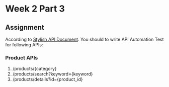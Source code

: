 # Week 2 Part 3

## Assignment
According to [Stylish API Document](https://app.swaggerhub.com/apis-docs/YINGNTY/Stylish/1.0.0). You should to write API Automation Test for following APIs:  


### Product APIs 
1.  /products/{category}
2.  /products/search?keyword={keyword}
3.  /products/details?id={product_id}